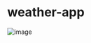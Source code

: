 # weather-app
![image](https://user-images.githubusercontent.com/62991289/113407280-98bafc00-93ca-11eb-8834-a5be5b45a724.png)

